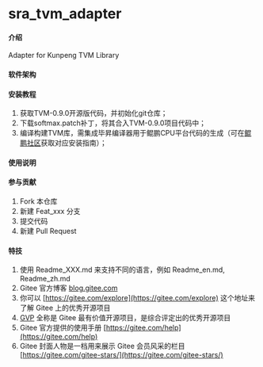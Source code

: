# sra_tvm_adapter

#### 介绍
Adapter for Kunpeng TVM Library

#### 软件架构


#### 安装教程

1.  获取TVM-0.9.0开源版代码，并初始化git仓库；
2.  下载softmax.patch补丁，将其合入TVM-0.9.0项目代码中；
3.  编译构建TVM库，需集成毕昇编译器用于鲲鹏CPU平台代码的生成（可在[鲲鹏社区](https://www.hikunpeng.com/document/detail/zh/SRA/overview/kunpengsra.html)获取对应安装指南）；

#### 使用说明


#### 参与贡献

1.  Fork 本仓库
2.  新建 Feat_xxx 分支
3.  提交代码
4.  新建 Pull Request


#### 特技

1.  使用 Readme\_XXX.md 来支持不同的语言，例如 Readme\_en.md, Readme\_zh.md
2.  Gitee 官方博客 [blog.gitee.com](https://blog.gitee.com)
3.  你可以 [https://gitee.com/explore](https://gitee.com/explore) 这个地址来了解 Gitee 上的优秀开源项目
4.  [GVP](https://gitee.com/gvp) 全称是 Gitee 最有价值开源项目，是综合评定出的优秀开源项目
5.  Gitee 官方提供的使用手册 [https://gitee.com/help](https://gitee.com/help)
6.  Gitee 封面人物是一档用来展示 Gitee 会员风采的栏目 [https://gitee.com/gitee-stars/](https://gitee.com/gitee-stars/)
